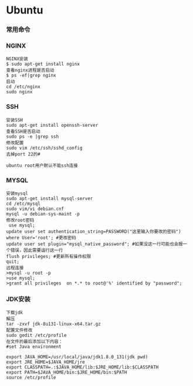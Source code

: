 # Ubuntu

### 常用命令



### NGINX

    NGINX安装
    $ sudo apt-get install nginx
    查看nginx进程是否启动
    $ ps -ef|grep nginx
    启动
    cd /etc/nginx
    sudo nginx

### SSH

    安装SSH
    sudo apt-get install openssh-server
    查看SSH是否启动 
    sudo ps -e |grep ssh
    修改配置
    sudo vim /etc/ssh/sshd_config
    去掉port 22的#

    ubuntu root用户默认不能ssh连接

### MYSQL

    安装mysql
    sudo apt-get install mysql-server
    cd /etc/mysql
    sudo vim/vi debian.cnf
    mysql -u debian-sys-maint -p
    修改root密码
     use mysql;
    update user set authentication_string=PASSWORD("这里输入你要改的密码") where User='root'; #更改密码
    update user set plugin="mysql_native_password"; #如果没这一行可能也会报一个错误，因此需要运行这一行
    flush privileges; #更新所有操作权限
    quit;
    远程连接
    >mysql -u root -p
    >use mysql;
    >grant all privileges  on *.* to root@'%' identified by "password";

### JDK安装

    下载jdk
    解压
    tar -zxvf jdk-8u131-linux-x64.tar.gz
    配置文件修改
    sudo gedit /etc/profile
    在文件的最后添加以下内容：
    #set Java environment

    export JAVA_HOME=/usr/local/java/jdk1.8.0_131(jdk pwd)
    export JRE_HOME=$JAVA_HOME/jre
    export CLASSPATH=.:$JAVA_HOME/lib:$JRE_HOME/lib:$CLASSPATH
    export PATH=$JAVA_HOME/bin:$JRE_HOME/bin:$PATH
    source /etc/profile 